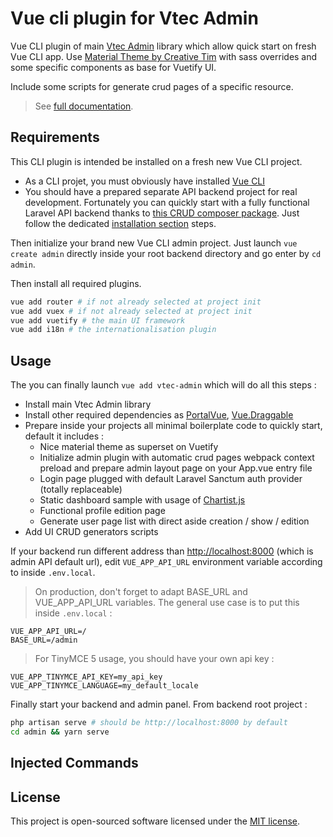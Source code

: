 # Vue cli plugin for Vtec Admin

Vue CLI plugin of main [Vtec Admin](https://github.com/okami101/vtec-admin/tree/master/packages/admin) library which allow quick start on fresh Vue CLI app. Use [Material Theme by Creative Tim](https://github.com/creativetimofficial/vuetify-material-dashboard) with sass overrides and some specific components as base for Vuetify UI.

Include some scripts for generate crud pages of a specific resource.

> See [full documentation](https://vtec.okami101.io).

## Requirements

This CLI plugin is intended be installed on a fresh new Vue CLI project.

* As a CLI projet, you must obviously have installed [Vue CLI](https://cli.vuejs.org/guide/installation.html)
* You should have a prepared separate API backend project for real development. Fortunately you can quickly start with a fully functional Laravel API backend thanks to [this CRUD composer package](https://github.com/okami101/vtec-laravel-crud). Just follow the dedicated [installation section](https://github.com/okami101/vtec-laravel-crud#installation) steps.

Then initialize your brand new Vue CLI admin project. Just launch `vue create admin` directly inside your root backend directory and go enter by `cd admin`.

Then install all required plugins.

```bash
vue add router # if not already selected at project init
vue add vuex # if not already selected at project init
vue add vuetify # the main UI framework
vue add i18n # the internationalisation plugin
```

## Usage

The you can finally launch `vue add vtec-admin` which will do all this steps :

* Install main Vtec Admin library
* Install other required dependencies as [PortalVue](https://portal-vue.linusb.org/), [Vue.Draggable](https://github.com/SortableJS/Vue.Draggable)
* Prepare inside your projects all minimal boilerplate code to quickly start, default it includes :
  * Nice material theme as superset on Vuetify
  * Initialize admin plugin with automatic crud pages webpack context preload and prepare admin layout page on your App.vue entry file
  * Login page plugged with default Laravel Sanctum auth provider (totally replaceable)
  * Static dashboard sample with usage of [Chartist.js](https://gionkunz.github.io/chartist-js/)
  * Functional profile edition page
  * Generate user page list with direct aside creation / show / edition
* Add UI CRUD generators scripts

If your backend run different address than [http://localhost:8000](http://localhost:8000) (which is admin API default url), edit `VUE_APP_API_URL` environment variable according to inside `.env.local`.

> On production, don't forget to adapt BASE_URL and VUE_APP_API_URL variables. The general use case is to put this inside `.env.local` :

```env
VUE_APP_API_URL=/
BASE_URL=/admin
```

> For TinyMCE 5 usage, you should have your own api key :

```env
VUE_APP_TINYMCE_API_KEY=my_api_key
VUE_APP_TINYMCE_LANGUAGE=my_default_locale
```

Finally start your backend and admin panel. From backend root project :

```bash
php artisan serve # should be http://localhost:8000 by default
cd admin && yarn serve
```

## Injected Commands

## License

This project is open-sourced software licensed under the [MIT license](https://adr1enbe4udou1n.mit-license.org).
